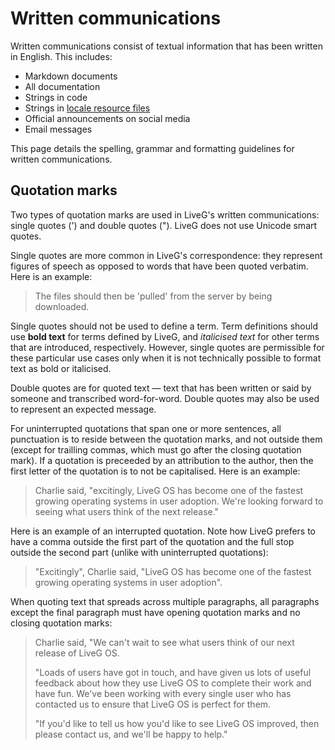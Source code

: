 # Written communications
Written communications consist of textual information that has been written in English. This includes:

* Markdown documents
* All documentation
* Strings in code
* Strings in [locale resource files](https://docs.liveg.tech/?product=adaptui&page=localising-apps.md)
* Official announcements on social media
* Email messages

This page details the spelling, grammar and formatting guidelines for written communications.

## Quotation marks
Two types of quotation marks are used in LiveG's written communications: single quotes (') and double quotes ("). LiveG does not use Unicode smart quotes.

Single quotes are more common in LiveG's correspondence: they represent figures of speech as opposed to words that have been quoted verbatim. Here is an example:

> The files should then be 'pulled' from the server by being downloaded.

Single quotes should not be used to define a term. Term definitions should use **bold text** for terms defined by LiveG, and _italicised text_ for other terms that are introduced, respectively. However, single quotes are permissible for these particular use cases only when it is not technically possible to format text as bold or italicised.

Double quotes are for quoted text — text that has been written or said by someone and transcribed word-for-word. Double quotes may also be used to represent an expected message.

For uninterrupted quotations that span one or more sentences, all punctuation is to reside between the quotation marks, and not outside them (except for trailling commas, which must go after the closing quotation mark). If a quotation is preceeded by an attribution to the author, then the first letter of the quotation is to not be capitalised. Here is an example:

> Charlie said, "excitingly, LiveG OS has become one of the fastest growing operating systems in user adoption. We're looking forward to seeing what users think of the next release."

Here is an example of an interrupted quotation. Note how LiveG prefers to have a comma outside the first part of the quotation and the full stop outside the second part (unlike with uninterrupted quotations):

> "Excitingly", Charlie said, "LiveG OS has become one of the fastest growing operating systems in user adoption".

When quoting text that spreads across multiple paragraphs, all paragraphs except the final paragraph must have opening quotation marks and no closing quotation marks:

> Charlie said, "We can't wait to see what users think of our next release of LiveG OS.
>
> "Loads of users have got in touch, and have given us lots of useful feedback about how they use LiveG OS to complete their work and have fun. We've been working with every single user who has contacted us to ensure that LiveG OS is perfect for them.
>
> "If you'd like to tell us how you'd like to see LiveG OS improved, then please contact us, and we'll be happy to help."